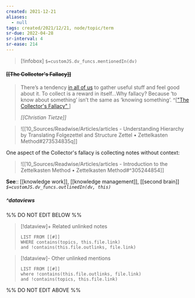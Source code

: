 ```yaml
---
created: 2021-12-21
aliases:
  - null
tags: created/2021/12/21, node/topic/term
sr-due: 2022-04-28
sr-interval: 4
sr-ease: 214
---
```

> [!infobox]
`$=customJS.dv_funcs.mentionedIn(dv)`

#### <s class="topic-title">[[The Collector's Fallacy]]</s>

> There’s a tendency [in all of us](https://zettelkasten.de/posts/collectors-fallacy-confession/) to gather useful stuff and feel good about it. To collect is a reward in itself...Why fallacy? Because ‘to know about something’ isn’t the same as ‘knowing something’.
^[["The Collector's Fallacy" ](https://zettelkasten.de/posts/collectors-fallacy/)]
>
> <cite>[[Christian Tietze]]</cite>

> ![[10_Sources/Readwise/Articles/articles - Understanding Hierarchy by Translating Folgezettel and Structure Zettel • Zettelkasten Method#273534835q]]

One aspect of the Collector's fallacy is collecting notes without context:

> ![[10_Sources/Readwise/Articles/articles - Introduction to the Zettelkasten Method • Zettelkasten Method#^305244854]]


**See**:: [[knowledge work]], [[knowledge management]], [[second brain]]
*`$=customJS.dv_funcs.outlinedIn(dv, this)`*

##### ^dataviews

%% DO NOT EDIT BELOW %%
> [!dataview]+ Related unlinked notes
> ```dataview
> LIST FROM [[#]]
> WHERE contains(topics, this.file.link)
> and !contains(this.file.outlinks, file.link)
> ```
 
> [!dataview]- Other unlinked mentions
> ```dataview
> LIST FROM [[#]]
> where !contains(this.file.outlinks, file.link)
> and !contains(topics, this.file.link)
> ```

%% DO NOT EDIT ABOVE %%